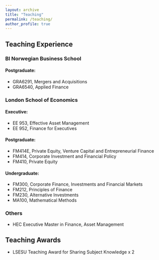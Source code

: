 ```yaml
---
layout: archive
title: "Teaching"
permalink: /teaching/
author_profile: true
---
```


## Teaching Experience
### BI Norwegian Business School
#### Postgraduate:
- GRA6291, Mergers and Acquisitions
- GRA6540, Applied Finance

### London School of Economics
#### Executive:
- EE 953, Effective Asset Management
- EE 952, Finance for Executives

#### Postgraduate:
- FM414E, Private Equity, Venture Capital and Entrepreneurial Finance
- FM414, Corporate Investment and Financial Policy
- FM410, Private Equity

#### Undergraduate:
- FM300, Corporate Finance, Investments and Financial Markets
- FM212, Principles of Finance
- FM230, Alternative Investments
- MA100, Mathematical Methods

### Others
- HEC Executive Master in Finance, Asset Management

## Teaching Awards
- LSESU Teaching Award for Sharing Subject Knowledge x 2


